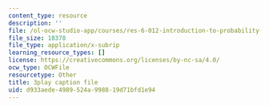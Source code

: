 ```yaml
---
content_type: resource
description: ''
file: /ol-ocw-studio-app/courses/res-6-012-introduction-to-probability-spring-2018/d933aede4989524a998819d71bfd1e94_MvGuBQZZuLM.vtt
file_size: 18378
file_type: application/x-subrip
learning_resource_types: []
license: https://creativecommons.org/licenses/by-nc-sa/4.0/
ocw_type: OCWFile
resourcetype: Other
title: 3play caption file
uid: d933aede-4989-524a-9988-19d71bfd1e94
---
```


